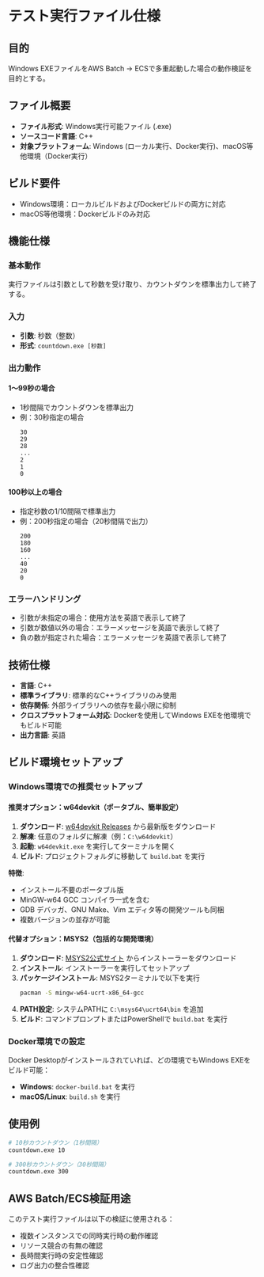 # テスト実行ファイル仕様

## 目的
Windows EXEファイルをAWS Batch -> ECSで多重起動した場合の動作検証を目的とする。

## ファイル概要
- **ファイル形式**: Windows実行可能ファイル (.exe)
- **ソースコード言語**: C++
- **対象プラットフォーム**: Windows (ローカル実行、Docker実行)、macOS等他環境（Docker実行）

## ビルド要件
- Windows環境：ローカルビルドおよびDockerビルドの両方に対応
- macOS等他環境：Dockerビルドのみ対応

## 機能仕様

### 基本動作
実行ファイルは引数として秒数を受け取り、カウントダウンを標準出力して終了する。

### 入力
- **引数**: 秒数（整数）
- **形式**: `countdown.exe [秒数]`

### 出力動作
#### 1〜99秒の場合
- 1秒間隔でカウントダウンを標準出力
- 例：30秒指定の場合
  ```
  30
  29
  28
  ...
  2
  1
  0
  ```

#### 100秒以上の場合
- 指定秒数の1/10間隔で標準出力
- 例：200秒指定の場合（20秒間隔で出力）
  ```
  200
  180
  160
  ...
  40
  20
  0
  ```

### エラーハンドリング
- 引数が未指定の場合：使用方法を英語で表示して終了
- 引数が数値以外の場合：エラーメッセージを英語で表示して終了
- 負の数が指定された場合：エラーメッセージを英語で表示して終了

## 技術仕様
- **言語**: C++
- **標準ライブラリ**: 標準的なC++ライブラリのみ使用
- **依存関係**: 外部ライブラリへの依存を最小限に抑制
- **クロスプラットフォーム対応**: Dockerを使用してWindows EXEを他環境でもビルド可能
- **出力言語**: 英語

## ビルド環境セットアップ

### Windows環境での推奨セットアップ

#### 推奨オプション：w64devkit（ポータブル、簡単設定）
1. **ダウンロード**: [w64devkit Releases](https://github.com/skeeto/w64devkit/releases) から最新版をダウンロード
2. **解凍**: 任意のフォルダに解凍（例：`C:\w64devkit`）
3. **起動**: `w64devkit.exe` を実行してターミナルを開く
4. **ビルド**: プロジェクトフォルダに移動して `build.bat` を実行

**特徴**:
- インストール不要のポータブル版
- MinGW-w64 GCC コンパイラ一式を含む
- GDB デバッガ、GNU Make、Vim エディタ等の開発ツールも同梱
- 複数バージョンの並存が可能

#### 代替オプション：MSYS2（包括的な開発環境）
1. **ダウンロード**: [MSYS2公式サイト](https://www.msys2.org/) からインストーラーをダウンロード
2. **インストール**: インストーラーを実行してセットアップ
3. **パッケージインストール**: MSYS2ターミナルで以下を実行
   ```bash
   pacman -S mingw-w64-ucrt-x86_64-gcc
   ```
4. **PATH設定**: システムPATHに `C:\msys64\ucrt64\bin` を追加
5. **ビルド**: コマンドプロンプトまたはPowerShellで `build.bat` を実行

### Docker環境での設定
Docker Desktopがインストールされていれば、どの環境でもWindows EXEをビルド可能：
- **Windows**: `docker-build.bat` を実行
- **macOS/Linux**: `build.sh` を実行

## 使用例
```bash
# 10秒カウントダウン（1秒間隔）
countdown.exe 10

# 300秒カウントダウン（30秒間隔）
countdown.exe 300
```

## AWS Batch/ECS検証用途
このテスト実行ファイルは以下の検証に使用される：
- 複数インスタンスでの同時実行時の動作確認
- リソース競合の有無の確認
- 長時間実行時の安定性確認
- ログ出力の整合性確認